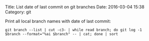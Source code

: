 Title: List date of last commit on git branches
Date: 2016-03-04 15:38
Category: git

Print all local branch names with date of last commit:

    git branch --list | cut -c3- | while read branch; do git log -1 $branch --format="%ai $branch" -- | cat; done | sort
